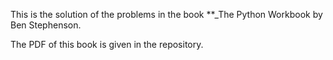 This is the solution of the problems in the book **_The Python Workbook by Ben Stephenson.


The PDF of this book is given in the repository.
